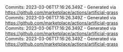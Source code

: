Commits: 2023-03-06T17:16:26.349Z - Generated via https://github.com/marketplace/actions/artificial-grass
<br>
Commits: 2023-03-06T17:16:26.349Z - Generated via https://github.com/marketplace/actions/artificial-grass
<br>
Commits: 2023-03-06T17:16:26.349Z - Generated via https://github.com/marketplace/actions/artificial-grass
<br>
Commits: 2023-03-06T17:16:26.349Z - Generated via https://github.com/marketplace/actions/artificial-grass
<br>
